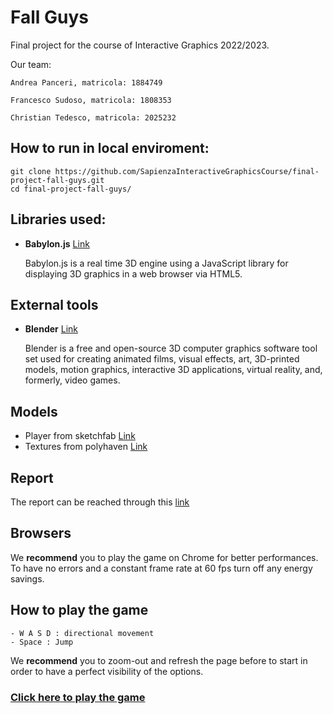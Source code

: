 # Fall Guys

Final project for the course of Interactive Graphics 2022/2023.

Our team:
```
Andrea Panceri, matricola: 1884749

Francesco Sudoso, matricola: 1808353

Christian Tedesco, matricola: 2025232
```

## How to run in local enviroment:

```
git clone https://github.com/SapienzaInteractiveGraphicsCourse/final-project-fall-guys.git
cd final-project-fall-guys/
```

## Libraries used:

-   **Babylon.js** [Link](https://www.babylonjs.com/)

    Babylon.js is a real time 3D engine using a JavaScript library for displaying 3D graphics in a web browser via HTML5.

## External tools
-   **Blender** [Link](https://www.blender.org/)

    Blender is a free and open-source 3D computer graphics software tool set used for creating animated films, visual effects, art, 3D-printed models, motion graphics, interactive 3D applications, virtual reality, and, formerly, video games.

## Models
-   Player from sketchfab [Link](https://sketchfab.com/)
-   Textures from polyhaven [Link](https://polyhaven.com/)

## Report

The report can be reached through this [link]()

## Browsers

We **recommend** you to play the game on Chrome for better performances. To have no errors and a constant frame rate at 60 fps turn off any energy savings.

## How to play the game
```
- W A S D : directional movement
- Space : Jump
```
We **recommend** you to zoom-out and refresh the page before to start in order to have a perfect visibility of the options.

### [Click here to play the game](https://sapienzainteractivegraphicscourse.github.io/final-project-fall-guys/)

